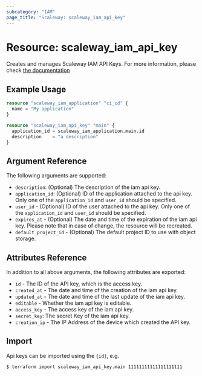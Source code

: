 ```yaml
---
subcategory: "IAM"
page_title: "Scaleway: scaleway_iam_api_key"
---
```


# Resource: scaleway_iam_api_key

Creates and manages Scaleway IAM API Keys. For more information, please
check [the documentation](https://developers.scaleway.com/en/products/iam/api/v1alpha1/#api-keys-3665ae)

## Example Usage

```terraform
resource "scaleway_iam_application" "ci_cd" {
  name = "My application"
}

resource "scaleway_iam_api_key" "main" {
  application_id = scaleway_iam_application.main.id
  description    = "a description"
}
```

## Argument Reference

The following arguments are supported:

- `description`: (Optional) The description of the iam api key.
- `application_id`: (Optional) ID of the application attached to the api key.
  Only one of the `application_id` and `user_id` should be specified.
- `user_id` - (Optional) ID of the user attached to the api key.
  Only one of the `application_id` and `user_id` should be specified.
- `expires_at` - (Optional) The date and time of the expiration of the iam api key. Please note that in case of change,
  the resource will be recreated.
- `default_project_id` - (Optional) The default project ID to use with object storage.

## Attributes Reference

In addition to all above arguments, the following attributes are exported:

- `id` - The ID of the API key, which is the access key.
- `created_at` - The date and time of the creation of the iam api key.
- `updated_at` - The date and time of the last update of the iam api key.
- `editable` - Whether the iam api key is editable.
- `access_key` - The access key of the iam api key.
- `secret_key`: The secret Key of the iam api key.
- `creation_ip` - The IP Address of the device which created the API key.

## Import

Api keys can be imported using the `{id}`, e.g.

```bash
$ terraform import scaleway_iam_api_key.main 11111111111111111111
```
